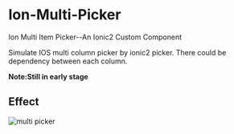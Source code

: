 # Ion-Multi-Picker
Ion Multi Item Picker--An Ionic2 Custom Component

Simulate IOS multi column picker by ionic2 picker. There could be dependency between each column.

**Note:Still in early stage**
## Effect
![multi picker](https://lh3.googleusercontent.com/-DSuXELQfEfT8vqVvjfpgjLUcvMTj-UMNxGPIufz7zzqCJuFSo4lJ_DIdxJTIMaQ0kt_iZvrBYSF4NNa1TKd_8tqPgYiiL56f4SFGLgLtV8jmwckmuxJAM6WMJf_oIqC0HFKADaTfjrYqDsK2_pokvRplNS5mPT62wfsqRJwvdiFoZylHYYlJrTpwLRw8168ZFX3HDa4_ntnzE2FEyxktXvpZtsEZlHU04VmehnNO2txQ9HSaec27_r2PS6mcj09bNBTy7Rz6OEj6oqypclYOScfLFEO0IGBwgpAE3lrRs0SFYvbK-JpR5ccV-NNa9U7dMzMRDX-kSXEVQUEk1hC7_zUEqGhG78-p3iiQvO-1OmFc6hu9ymM2S_nw407kTdd-tPQ0x7zKZL8CLs-FWI0d4zRWWMud9BW3q1O2h1Nyai48YJvDWK5fGtepde_2KGC31HELNNskdHDcmgqvlxl7Sr-NZDWs8K4337I1c3uVET4--c7jfPJqxpt8ij-qikWJFkMUBbFNBE_KTV6PeTVcjUmdgPmjzo-NleKpH2D3keFgQssLBtwt5LyT6u1RE1TgfISMFfpQCZYd_5opqfYKbC9TKVf2g=s454-no)
